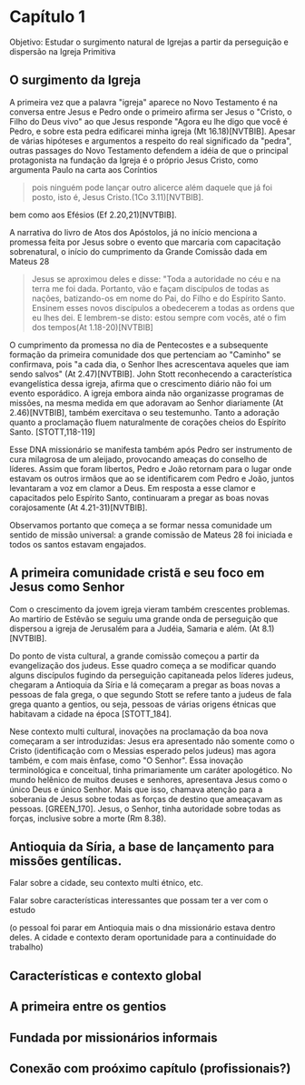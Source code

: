 # Capítulo 1

Objetivo: Estudar o surgimento natural de Igrejas a partir da perseguição e dispersão na Igreja Primitiva
## O surgimento da Igreja

A primeira vez que a palavra "igreja" aparece no Novo Testamento é na conversa entre Jesus e Pedro onde o primeiro afirma ser Jesus o "Cristo, o Filho do Deus vivo" ao que Jesus responde "Agora eu lhe digo que você é Pedro, e sobre esta pedra edificarei minha igreja (Mt 16.18)[NVTBIB]. Apesar de várias hipóteses e argumentos a respeito do real significado da "pedra", outras passages do Novo Testamento defendem a idéia de que o principal protagonista na fundação da Igreja é o próprio Jesus Cristo, como argumenta Paulo na carta aos Coríntios
> pois ninguém pode lançar outro alicerce além daquele que já foi posto, isto é, Jesus Cristo.(1Co 3.11)[NVTBIB].

bem como aos Efésios (Ef 2.20,21)[NVTBIB]. 

A narrativa do livro de Atos dos Apóstolos, já no início menciona a promessa feita por Jesus sobre o evento que marcaria com capacitação sobrenatural, o início do cumprimento da Grande Comissão dada em Mateus 28
> Jesus se aproximou deles e disse: "Toda a autoridade no céu e na terra me foi dada. Portanto, vão e façam discípulos de todas as nações, batizando-os em nome do Pai, do Filho e do Espírito Santo. Ensinem esses novos discípulos a obedecerem a todas as ordens que eu lhes dei. E lembrem-se disto: estou sempre com vocês, até o fim dos tempos(At 1.18-20)[NVTBIB]

O cumprimento da promessa no dia de Pentecostes e a subsequente formação da primeira comunidade dos que pertenciam ao "Caminho" se confirmava, pois "a cada dia, o Senhor lhes acrescentava aqueles que iam sendo salvos" (At 2.47)[NVTBIB]. John Stott reconhecendo a característica evangelística dessa igreja, afirma que o crescimento diário não foi um evento esporádico. A igreja embora ainda não organizasse programas de missões, na mesma medida em que adoravam ao Senhor diariamente (At 2.46)[NVTBIB], também exercitava o seu testemunho. Tanto a adoração quanto a proclamação fluem naturalmente de corações cheios do Espírito Santo. [STOTT,118-119]

Esse DNA missionário se manifesta também após Pedro ser instrumento de cura milagrosa de um aleijado, provocando ameaças do conselho de líderes. Assim que foram libertos, Pedro e João retornam para o lugar onde estavam os outros irmãos que ao se identificarem com Pedro e João, juntos levantaram a voz em clamor a Deus. Em resposta a esse clamor e capacitados pelo Espírito Santo, continuaram a pregar as boas novas corajosamente (At 4.21-31)[NVTBIB].

Observamos portanto que começa a se formar nessa comunidade um sentido de missão universal: a grande comissão de Mateus 28 foi iniciada e todos os santos estavam engajados.
## A primeira comunidade cristã e seu foco em Jesus como Senhor

Com o crescimento da jovem igreja vieram também crescentes problemas. Ao martírio de Estêvão se seguiu uma grande onda de perseguição que dispersou a igreja de Jerusalém para a Judéia, Samaria e além. (At 8.1)[NVTBIB].

Do ponto de vista cultural, a grande comissão começou a partir da evangelização dos judeus. Esse quadro começa a se modificar quando alguns discípulos fugindo da perseguição capitaneada pelos líderes judeus, chegaram a Antioquia da Síria e lá começaram a pregar as boas novas a pessoas de fala grega, o que segundo Stott se refere tanto a judeus de fala grega quanto a gentios, ou seja, pessoas de várias origens étnicas que habitavam a cidade na época [STOTT_184].

Nese contexto multi cultural, inovações na proclamação da boa nova começaram a ser introduzidas: Jesus era apresentado não somente como o Cristo (identificação com o Messias esperado pelos judeus) mas agora também, e com mais ênfase, como "O Senhor". Essa inovação terminológica e conceitual, tinha primariamente um caráter apologético. No mundo helênico de muitos deuses e senhores, apresentava Jesus como o único Deus e único Senhor. Mais que isso, chamava atenção para a soberania de Jesus sobre todas as forças de destino que ameaçavam as pessoas. [GREEN_170]. Jesus, o Senhor, tinha autoridade sobre todas as forças, inclusive sobre a morte (Rm 8.38).

## Antioquia da Síria, a base de lançamento para missões gentílicas.

Falar sobre a cidade, seu contexto multi étnico, etc.

Falar sobre características interessantes que possam ter a ver com o estudo


(o pessoal foi parar em Antioquia mais o dna missionário estava dentro deles. A cidade e contexto deram oportunidade para a continuidade do trabalho)
## Características e contexto global

## A primeira entre os gentios
## Fundada por missionários informais

## Conexão com proóximo capítulo (profissionais?)
